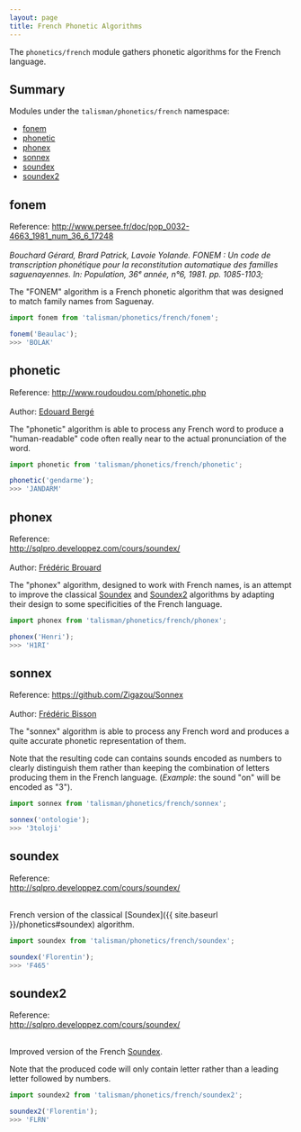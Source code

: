 ```yaml
---
layout: page
title: French Phonetic Algorithms
---
```


The `phonetics/french` module gathers phonetic algorithms for the French language.

## Summary

Modules under the `talisman/phonetics/french` namespace:

* [fonem](#fonem)
* [phonetic](#phonetic)
* [phonex](#phonex)
* [sonnex](#sonnex)
* [soundex](#soundex)
* [soundex2](#soundex2)

<h2 id="fonem">fonem</h2>

<span class="marginnote">
  Reference: <a href="http://www.persee.fr/doc/pop_0032-4663_1981_num_36_6_17248">http://www.persee.fr/doc/pop_0032-4663_1981_num_36_6_17248</a><br><br>
</span>

<span class="marginnote">
  <em>Bouchard Gérard, Brard Patrick, Lavoie Yolande. FONEM : Un code de transcription phonétique pour la reconstitution automatique des familles saguenayennes. In: Population, 36ᵉ année, n°6, 1981. pp. 1085-1103;</em>
</span>

The "FONEM" algorithm is a French phonetic algorithm that was designed to match family names from Saguenay.

```js
import fonem from 'talisman/phonetics/french/fonem';

fonem('Beaulac');
>>> 'BOLAK'
```

<div id="fonem-mount"></div>

<h2 id="phonetic">phonetic</h2>

<span class="marginnote">
  Reference: <a href="http://www.roudoudou.com/phonetic.php">http://www.roudoudou.com/phonetic.php</a><br><br>
</span>

<span class="marginnote">
  Author: <a href="http://www.roudoudou.com/">Edouard Bergé</a>
</span>

The "phonetic" algorithm is able to process any French word to produce a "human-readable" code often really near to the actual pronunciation of the word.

```js
import phonetic from 'talisman/phonetics/french/phonetic';

phonetic('gendarme');
>>> 'JANDARM'
```

<div id="phonetic-mount"></div>

<h2 id="phonex">phonex</h2>

<span class="marginnote">
  Reference:<br><a href="http://sqlpro.developpez.com/cours/soundex/">http://sqlpro.developpez.com/cours/soundex/</a><br><br>
</span>

<span class="marginnote">
  Author: <u>Frédéric Brouard</u>
</span>

The "phonex" algorithm, designed to work with French names, is an attempt to improve the classical [Soundex](#soundex) and [Soundex2](#soundex2) algorithms by adapting their design to some specificities of the French language.

```js
import phonex from 'talisman/phonetics/french/phonex';

phonex('Henri');
>>> 'H1RI'
```

<div id="phonex-mount"></div>

<h2 id="sonnex">sonnex</h2>

<span class="marginnote">
  Reference: <a href="https://github.com/Zigazou/Sonnex">https://github.com/Zigazou/Sonnex</a><br><br>
</span>

<span class="marginnote">
  Author: <a href="https://github.com/Zigazou">Frédéric Bisson</a>
</span>

The "sonnex" algorithm is able to process any French word and produces a quite accurate phonetic representation of them.

Note that the resulting code can contains sounds encoded as numbers to clearly distinguish them rather than keeping the combination of letters producing them in the French language. (<em>Example</em>: the sound "on" will be encoded as "3").

```js
import sonnex from 'talisman/phonetics/french/sonnex';

sonnex('ontologie');
>>> '3toloji'
```

<div id="sonnex-mount"></div>

<h2 id="soundex">soundex</h2>

<span class="marginnote">
  Reference:<br><a href="http://sqlpro.developpez.com/cours/soundex/">http://sqlpro.developpez.com/cours/soundex/</a><br><br>
</span>

French version of the classical [Soundex]({{ site.baseurl }}/phonetics#soundex) algorithm.

```js
import soundex from 'talisman/phonetics/french/soundex';

soundex('Florentin');
>>> 'F465'
```

<div id="soundex-mount"></div>

<h2 id="soundex2">soundex2</h2>

<span class="marginnote">
  Reference:<br><a href="http://sqlpro.developpez.com/cours/soundex2/">http://sqlpro.developpez.com/cours/soundex/</a><br><br>
</span>

Improved version of the French [Soundex](#soundex).

Note that the produced code will only contain letter rather than a leading letter followed by numbers.

```js
import soundex2 from 'talisman/phonetics/french/soundex2';

soundex2('Florentin');
>>> 'FLRN'
```

<div id="soundex2-mount"></div>

<script src="{{ site.baseurl }}/assets/dist/phonetics-french.js"></script>
